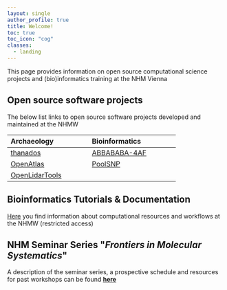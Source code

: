 ```yaml
---
layout: single
author_profile: true
title: Welcome!
toc: true
toc_icon: "cog"
classes:
  - landing
---
```


This page provides information on open source computational science projects and (bio)informatics training at the NHM Vienna

## Open source software projects

The below list links to open source software projects developed and maintained at the NHMW


| Archaeology &nbsp;&nbsp;&nbsp;&nbsp;&nbsp;&nbsp;&nbsp;&nbsp;&nbsp;&nbsp;&nbsp;&nbsp;&nbsp;&nbsp;&nbsp;&nbsp; | Bioinformatics &nbsp;&nbsp;&nbsp;&nbsp;&nbsp;&nbsp;&nbsp;&nbsp;&nbsp;&nbsp;&nbsp;&nbsp;&nbsp;&nbsp;&nbsp;&nbsp; |
| ------------------------------------------------------------------------------------------------------------ | --------------------------------------------------------------------------------------------------------------- |
| [thanados](https://github.com/nhmvienna/thanados)                                                            | [ABBABABA-4AF](https://github.com/nhmvienna/ABBABABA-4AF)                                                       |
| [OpenAtlas](https://github.com/nhmvienna/OpenAtlas)                                                          | [PoolSNP](https://github.com/nhmvienna/PoolSNP)                                                                 |
| [OpenLidarTools](https://github.com/nhmvienna/OpenLidarTools)                                                |                                                                                                                 |

## Bioinformatics Tutorials & Documentation

[Here](Server.md) you find information about computational resources and workflows at the NHMW (restricted access)


## NHM Seminar Series "_Frontiers in Molecular Systematics_"

 A description of the seminar series, a prospective schedule and resources for past workshops can be found **[here](SeminarSeries.md)**

